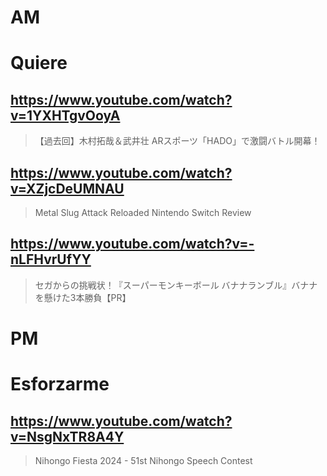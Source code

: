 # AM
# Quiere

## https://www.youtube.com/watch?v=1YXHTgvOoyA

> 【過去回】木村拓哉＆武井壮 ARスポーツ「HADO」で激闘バトル開幕！

## https://www.youtube.com/watch?v=XZjcDeUMNAU 

> Metal Slug Attack Reloaded Nintendo Switch Review

## https://www.youtube.com/watch?v=-nLFHvrUfYY 

> セガからの挑戦状！『スーパーモンキーボール バナナランブル』バナナを懸けた3本勝負【PR】 

# PM
# Esforzarme

## https://www.youtube.com/watch?v=NsgNxTR8A4Y

> Nihongo Fiesta 2024 - 51st Nihongo Speech Contest 
